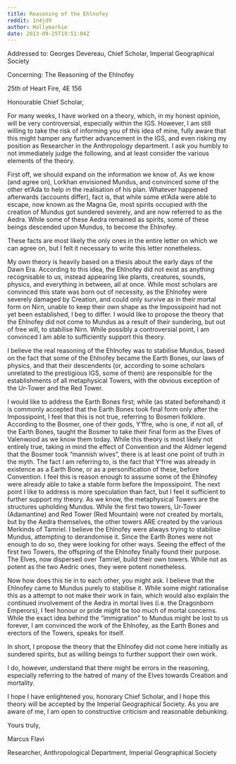 ```yaml
---
title: Reasoning of the Ehlnofey
reddit: 1n4jd9
author: Hollymarkie
date: 2013-09-25T19:51:04Z
---
```


Addressed to: Georges Devereau, Chief Scholar, Imperial Geographical Society

Concerning: The Reasoning of the Ehlnofey

25th of Heart Fire, 4E 156

Honourable Chief Scholar,

For many weeks, I have worked on a theory, which, in my honest opinion, will be
very controversial, especially within the IGS. However, I am still willing to
take the risk of informing you of this idea of mine, fully aware that this might
hamper any further advancement in the IGS, and even risking my position as
Researcher in the Anthropology department. I ask you humbly to not immediately
judge the following, and at least consider the various elements of the theory.

First off, we should expand on the information we know of. As we know (and agree
on), Lorkhan envisioned Mundus, and convinced some of the other et’Ada to help
in the realisation of his plan. Whatever happened afterwards (accounts differ),
fact is, that while some et’Ada were able to escape, now known as the Magna Ge,
most spirits occupied with the creation of Mundus got sundered severely, and are
now referred to as the Aedra. While some of these Aedra remained as spirits,
some of these beings descended upon Mundus, to become the Ehlnofey.

These facts are most likely the only ones in the entire letter on which we can
agree on, but I felt it necessary to write this letter nonetheless.

My own theory is heavily based on a thesis about the early days of the Dawn Era.
According to this idea, the Ehlnofey did not exist as anything recognisable to
us, instead appearing like plants, creatures, sounds, physics, and everything in
between, all at once. While most scholars are convinced this state was born out
of necessity, as the Ehlnofey were severely damaged by Creation, and could only
survive as in their mortal form on Nirn, unable to keep their own shape as the
Impossipoint had not yet been established, I beg to differ. I would like to
propose the theory that the Ehlnofey did not come to Mundus as a result of their
sundering, but out of free will, to stabilise Nirn. While possibly a
controversial point, I am convinced I am able to sufficiently support this
theory.

I believe the real reasoning of the Ehlnofey was to stabilise Mundus, based on
the fact that some of the Ehlnofey became the Earth Bones, our laws of physics,
and that their descendents (or, according to some scholars unrelated to the
prestigious IGS, some of them) are responsible for the establishments of all
metaphysical Towers, with the obvious exception of the Ur-Tower and the Red
Tower.

I would like to address the Earth Bones first; while (as stated beforehand) it
is commonly accepted that the Earth Bones took final form only after the
Impossipoint, I feel that this is not true, referring to Bosmeri folklore.
According to the Bosmer, one of their gods, Y’ffre, who is one, if not all, of
the Earth Bones, taught the Bosmer to take their final form as the Elves of
Valenwood as we know them today. While this theory is most likely not entirely
true, taking in mind the effect of Convention and the Aldmer legend that the
Bosmer took “mannish wives”, there is at least one point of truth in the myth.
The fact I am referring to, is the fact that Y’frre was already in existence as
a Earth Bone, or as a personification of these, before Convention. I feel this
is reason enough to assume some of the Ehlnofey were already able to take a
stable form before the Impossipoint. The next point I like to address is more
speculation than fact, but I feel it sufficient to further support my theory. As
we know, the metaphysical Towers are the structures upholding Mundus. While the
first two towers, Ur-Tower (Adamantine) and Red Tower (Red Mountain) were not
created by mortals, but by the Aedra themselves, the other towers ARE created by
the various Merkinds of Tamriel. I believe the Ehlnofey were always trying to
stabilise Mundus, attempting to derandomise it. Since the Earth Bones were not
enough to do so, they were looking for other ways. Seeing the effect of the
first two Towers, the offspring of the Ehlnofey finally found their purpose. The
Elves, now dispersed over Tamriel, build their own towers. While not as potent
as the two Aedric ones, they were potent nonetheless.

Now how does this tie in to each other, you might ask. I believe that the
Ehlnofey came to Mundus purely to stabilise it. While some might rationalise
this as a attempt to not make their work in fain, which would also explain the
continued involvement of the Aedra in mortal lives (i.e. the Dragonborn
Emperors), I feel honour or pride might be too much of mortal concerns. While
the exact idea behind the “immigration” to Mundus might be lost to us forever, I
am convinced the work of the Ehlnofey, as the Earth Bones and erectors of the
Towers, speaks for itself.

In short, I propose the theory that the Ehlnofey did not come here initially as
sundered spirits, but as willing beings to further support their own work.

I do, however, understand that there might be errors in the reasoning, especially
referring to the hatred of many of the Elves towards Creation and mortality.

I hope I have enlightened you, honorary Chief Scholar, and I hope this theory
will be accepted by the Imperial Geographical Society. As you are aware of me, I
am open to constructive criticism and reasonable debunking.

Yours truly,

Marcus Flavi

Researcher, Anthropological Department, Imperial Geographical Society
